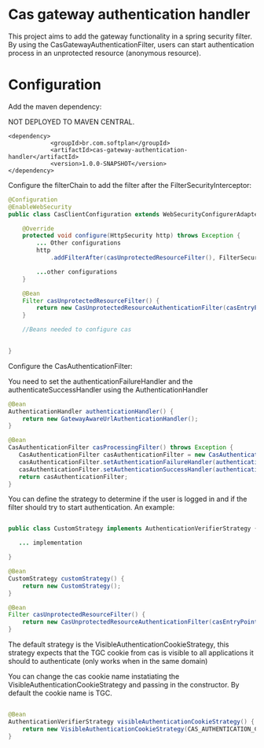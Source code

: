 Cas gateway authentication handler
===========================================

This project aims to add the gateway functionality in a spring security filter. By using the CasGatewayAuthenticationFilter, users can start authentication process in an unprotected resource (anonymous resource).

Configuration
=============

Add the maven dependency:

NOT DEPLOYED TO MAVEN CENTRAL.

```maven
<dependency>
            <groupId>br.com.softplan</groupId>
            <artifactId>cas-gateway-authentication-handler</artifactId>
            <version>1.0.0-SNAPSHOT</version>
</dependency>
```

Configure the filterChain to add the filter after the FilterSecurityInterceptor:

```java
@Configuration
@EnableWebSecurity
public class CasClientConfiguration extends WebSecurityConfigurerAdapter {

    @Override
    protected void configure(HttpSecurity http) throws Exception {
        ... Other configurations
        http
            .addFilterAfter(casUnprotectedResourceFilter(), FilterSecurityInterceptor.class)

        ...other configurations
    }

    @Bean
    Filter casUnprotectedResourceFilter() {
        return new CasUnprotectedResourceAuthenticationFilter(casEntryPoint());
    }

    //Beans needed to configure cas

    
}
```

Configure the CasAuthenticationFilter:

You need to set the authenticationFailureHandler and the authenticateSuccessHandler using the AuthenticationHandler

```java
@Bean
AuthenticationHandler authenticationHandler() {
    return new GatewayAwareUrlAuthenticationHandler();
}

@Bean
CasAuthenticationFilter casProcessingFilter() throws Exception {
   CasAuthenticationFilter casAuthenticationFilter = new CasAuthenticationFilter();
   casAuthenticationFilter.setAuthenticationFailureHandler(authenticationHandler());
   casAuthenticationFilter.setAuthenticationSuccessHandler(authenticationHandler());
   return casAuthenticationFilter;
}
```



You can define the strategy to determine if the user is logged in and if the filter 
should try to start authentication. An example:

```java

public class CustomStrategy implements AuthenticationVerifierStrategy {

   ... implementation

}

@Bean 
CustomStrategy customStrategy() {
    return new CustomStrategy();
}

@Bean
Filter casUnprotectedResourceFilter() {
    return new CasUnprotectedResourceAuthenticationFilter(casEntryPoint(), customStrategy());
}
```


The default strategy is the VisibleAuthenticationCookieStrategy, 
this strategy expects that the TGC cookie from cas is visible to all applications it 
should to authenticate (only works when in the same domain)

You can change the cas cookie name instatiating the VisibleAuthenticationCookieStrategy 
and passing in the constructor. By default the cookie name is TGC. 

```java

@Bean
AuthenticationVerifierStrategy visibleAuthenticationCookieStrategy() {
    return new VisibleAuthenticationCookieStrategy(CAS_AUTHENTICATION_COOKIE_NAME);
}

```


